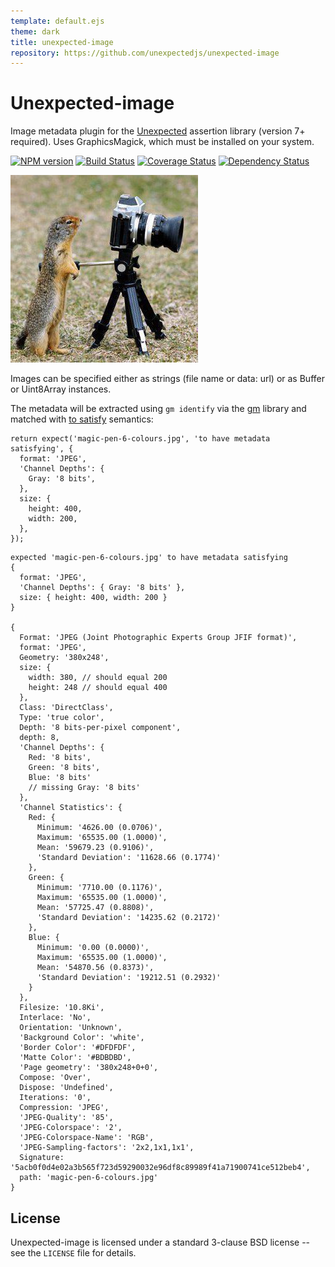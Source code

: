 ```yaml
---
template: default.ejs
theme: dark
title: unexpected-image
repository: https://github.com/unexpectedjs/unexpected-image
---
```


# Unexpected-image

Image metadata plugin for the [Unexpected](https://unexpected.js.org/) assertion library (version 7+ required). Uses GraphicsMagick, which must be installed on your system.

[![NPM version](https://badge.fury.io/js/unexpected-image.svg)](http://badge.fury.io/js/unexpected-image)
[![Build Status](https://travis-ci.org/unexpectedjs/unexpected-image.svg?branch=master)](https://travis-ci.org/unexpectedjs/unexpected-image)
[![Coverage Status](https://coveralls.io/repos/unexpectedjs/unexpected-image/badge.svg)](https://coveralls.io/r/unexpectedjs/unexpected-image)
[![Dependency Status](https://david-dm.org/unexpectedjs/unexpected-image.svg)](https://david-dm.org/unexpectedjs/unexpected-image)

![Unexpected Image (paparazzi)](animal-paparazzi.jpg)

Images can be specified either as strings (file name or data: url) or as Buffer or Uint8Array instances.

The metadata will be extracted using `gm identify` via the [gm](http://aheckmann.github.io/gm/)
library and matched with
[to satisfy](https://unexpectedjs.github.io/assertions/any/to-satisfy/) semantics:

```js#async:true
return expect('magic-pen-6-colours.jpg', 'to have metadata satisfying', {
  format: 'JPEG',
  'Channel Depths': {
    Gray: '8 bits',
  },
  size: {
    height: 400,
    width: 200,
  },
});
```

```output
expected 'magic-pen-6-colours.jpg' to have metadata satisfying
{
  format: 'JPEG',
  'Channel Depths': { Gray: '8 bits' },
  size: { height: 400, width: 200 }
}

{
  Format: 'JPEG (Joint Photographic Experts Group JFIF format)',
  format: 'JPEG',
  Geometry: '380x248',
  size: {
    width: 380, // should equal 200
    height: 248 // should equal 400
  },
  Class: 'DirectClass',
  Type: 'true color',
  Depth: '8 bits-per-pixel component',
  depth: 8,
  'Channel Depths': {
    Red: '8 bits',
    Green: '8 bits',
    Blue: '8 bits'
    // missing Gray: '8 bits'
  },
  'Channel Statistics': {
    Red: {
      Minimum: '4626.00 (0.0706)',
      Maximum: '65535.00 (1.0000)',
      Mean: '59679.23 (0.9106)',
      'Standard Deviation': '11628.66 (0.1774)'
    },
    Green: {
      Minimum: '7710.00 (0.1176)',
      Maximum: '65535.00 (1.0000)',
      Mean: '57725.47 (0.8808)',
      'Standard Deviation': '14235.62 (0.2172)'
    },
    Blue: {
      Minimum: '0.00 (0.0000)',
      Maximum: '65535.00 (1.0000)',
      Mean: '54870.56 (0.8373)',
      'Standard Deviation': '19212.51 (0.2932)'
    }
  },
  Filesize: '10.8Ki',
  Interlace: 'No',
  Orientation: 'Unknown',
  'Background Color': 'white',
  'Border Color': '#DFDFDF',
  'Matte Color': '#BDBDBD',
  'Page geometry': '380x248+0+0',
  Compose: 'Over',
  Dispose: 'Undefined',
  Iterations: '0',
  Compression: 'JPEG',
  'JPEG-Quality': '85',
  'JPEG-Colorspace': '2',
  'JPEG-Colorspace-Name': 'RGB',
  'JPEG-Sampling-factors': '2x2,1x1,1x1',
  Signature: '5acb0f0d4e02a3b565f723d59290032e96df8c89989f41a71900741ce512beb4',
  path: 'magic-pen-6-colours.jpg'
}
```

## License

Unexpected-image is licensed under a standard 3-clause BSD license -- see
the `LICENSE` file for details.
